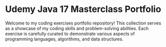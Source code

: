 # Udemy Java 17 Masterclass Portfolio
 Welcome to my coding exercises portfolio repository! This collection serves as a showcase of my coding skills and problem-solving abilities. Each exercise is carefully curated to demonstrate various aspects of programming languages, algorithms, and data structures.
